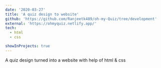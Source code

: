 ```yaml
---
date: '2020-03-27'
title: 'A quiz design to website'
github: 'https://github.com/Ranjeetk489/oh-my-Quiz/tree/development'
external: 'https://ohmyquiz.netlify.app/'
tech:
  - html
  - css

showInProjects: true
---
```


A quiz design turned into a website with help of html & css
